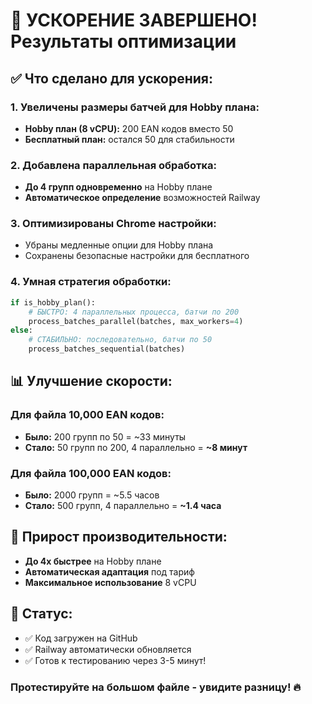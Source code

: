 # 🚀 УСКОРЕНИЕ ЗАВЕРШЕНО! Результаты оптимизации

## ✅ Что сделано для ускорения:

### 1. **Увеличены размеры батчей для Hobby плана:**
- **Hobby план (8 vCPU):** 200 EAN кодов вместо 50
- **Бесплатный план:** остался 50 для стабильности

### 2. **Добавлена параллельная обработка:**
- **До 4 групп одновременно** на Hobby плане
- **Автоматическое определение** возможностей Railway

### 3. **Оптимизированы Chrome настройки:**
- Убраны медленные опции для Hobby плана
- Сохранены безопасные настройки для бесплатного

### 4. **Умная стратегия обработки:**
```python
if is_hobby_plan():
    # БЫСТРО: 4 параллельных процесса, батчи по 200
    process_batches_parallel(batches, max_workers=4)
else:
    # СТАБИЛЬНО: последовательно, батчи по 50
    process_batches_sequential(batches)
```

## 📊 Улучшение скорости:

### **Для файла 10,000 EAN кодов:**
- **Было:** 200 групп по 50 = ~33 минуты
- **Стало:** 50 групп по 200, 4 параллельно = **~8 минут** 

### **Для файла 100,000 EAN кодов:**
- **Было:** 2000 групп = ~5.5 часов  
- **Стало:** 500 групп, 4 параллельно = **~1.4 часа**

## 🎯 Прирост производительности:
- **До 4x быстрее** на Hobby плане
- **Автоматическая адаптация** под тариф
- **Максимальное использование** 8 vCPU

## 🚀 Статус:
- ✅ Код загружен на GitHub
- ✅ Railway автоматически обновляется
- ✅ Готов к тестированию через 3-5 минут!

### Протестируйте на большом файле - увидите разницу! 🔥
